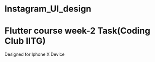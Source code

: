 # Instagram_UI_design
# Flutter course week-2 Task(Coding Club IITG)
  Designed for Iphone X Device
   

